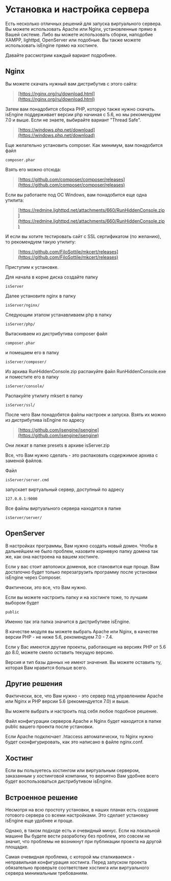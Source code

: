 # Установка и настройка сервера

Есть несколько отличных решений для запуска виртуального сервера. Вы можете использовать Apache или Nginx, установленные прямо в Вашей системе. Либо вы можете использовать сборки, наподобие XAMPP, lighttpd, OpenServer или подобные. Вы также можете использовать isEngine прямо на хостинге.

Давайте рассмотрим каждый вариант подробнее.

## Nginx

Вы можете скачать нужный вам дистрибутив с этого сайта:

> [https://nginx.org/ru/download.html](https://nginx.org/ru/download.html)

Затем вам понадобится сборка PHP, которую также нужно скачать. isEngine поддерживает версии php начиная с 5.6, но мы рекомендуем 7.0 и выше. Если не знаете, выбирайте вариант "Thread Safe".

> [https://windows.php.net/download](https://windows.php.net/download)

Еще желательно установить composer. Как минимум, вам понадобится файл

	composer.phar

Взять его можно отсюда:

> [https://github.com/composer/composer/releases](https://github.com/composer/composer/releases)

Если вы работаете под ОС Windows, вам понадобится еще одна утилита:

> [https://redmine.lighttpd.net/attachments/660/RunHiddenConsole.zip](https://redmine.lighttpd.net/attachments/660/RunHiddenConsole.zip)

И если вы хотите тестировать сайт с SSL сертификатом (по желанию), то рекомендуем такую утилиту:

> [https://github.com/FiloSottile/mkcert/releases](https://github.com/FiloSottile/mkcert/releases)

Приступим к установке.

Для начала в корне диска создайте папку

	isServer

Далее установите nginx в папку

	isServer/nginx/

Следующим этапом устанавливаем php в папку

	isServer/php/

Вытаскиваем из дистрибутива composer файл

	composer.phar

и помещаем его в папку

	isServer/composer/

Из архива RunHiddenConsole.zip распакуйте файл RunHiddenConsole.exe и поместите его в папку

	isServer/console/

Распакуйте утилиту mksert в папку

	isServer/ssl/

После чего Вам понадобятся файлы настроек и запуска. Взять их можно из дистрибутива isEngine по адресу

> [https://github.com/isengine/isengine](https://github.com/isengine/isengine)

Они лежат в папке presets в архиве isServer.zip

Все, что Вам нужно сделать - это распаковать содержимое архива с заменой файлов.

Файл

	isServer/server.cmd

запускает виртуальный сервер, доступный по адресу

	127.0.0.1:9000

Все файлы виртуального сервера находятся в папке

	isServer/server/

## OpenServer

В настройках программы, Вам нужно создать новый домен. Чтобы в дальнейшем не было проблем, назовите корневую папку домена так же, как она настроена на вашем хостинге.

Если у вас стоит автопоиск доменов, все становится еще проще. Вам достаточно будет только перезагрузить программу после установки isEngine через Composer.

Фактически, это все, что Вам нужно.

Если вы можете настроить папку и на хостинге тоже, то лучшим выбором будет

	public

Именно так эта папка значится в дистрибутиве isEngine.


В качестве модуля вы можете выбрать Apache или Nginx, в качестве версии PHP - не ниже 5.6, рекомендуем 7.0 - 7.4.

Если у Вас имеются другие проекты, работающие на версиях PHP от 5.6 до 8.0, можете смело оставить текущую версию.

Версия и тип базы данных не имеют значения. Вы можете оставить ту, которая Вам нравится больше всего.

## Другие решения

Фактически, все, что Вам нужно - это сервер под управлением Apache или Nginx и PHP версии 5.6 (рекомендуется 7.0) и выше.

Вы можете выбрать и настроить под себя любое подобное решение.

Файл конфигурации серверов Apache и Nginx будет находится в папке public вашего проекта после установки.

Если Apache подключает .htaccess автоматически, то Nginx нужно будет сконфигурировать, как это написано в файле nginx.conf.

## Хостинг

Если вы пользуетесь хостингом или виртуальным сервером, заказанным у хостинговой компании, то вероятно Вам удобнее всего будет воспользоваться дистрибутивом isEngine.

## Встроенное решение

Несмотря на всю простоту установки, в наших планах есть создание готового сервера со всеми настройками. Это сделает установку isEngine еще удобнее и проще.

Однако, в таком подходе есть и очевидный минус. Если на локальной машине Вы будете вести разработку без проблем, это совсем не значит, что проблемы не возникнут при публикации проекта на другой площадке.

Самая очевидная проблема, с которой мы сталкиваемся - неправильная конфигурация хостинга. Перед запуском проекта обязательно проверьте соответствие хостинга или виртуального сервера минимальным требованиям.
